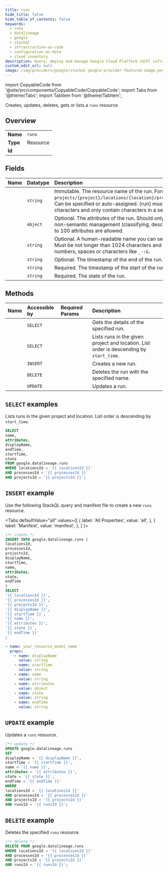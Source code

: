```yaml
---
title: runs
hide_title: false
hide_table_of_contents: false
keywords:
  - runs
  - datalineage
  - google
  - stackql
  - infrastructure-as-code
  - configuration-as-data
  - cloud inventory
description: Query, deploy and manage Google Cloud Platform (GCP) infrastructure and resources using SQL
custom_edit_url: null
image: /img/providers/google/stackql-google-provider-featured-image.png
---
```


import CopyableCode from '@site/src/components/CopyableCode/CopyableCode';
import Tabs from '@theme/Tabs';
import TabItem from '@theme/TabItem';

Creates, updates, deletes, gets or lists a <code>runs</code> resource.

## Overview
<table><tbody>
<tr><td><b>Name</b></td><td><code>runs</code></td></tr>
<tr><td><b>Type</b></td><td>Resource</td></tr>
<tr><td><b>Id</b></td><td><CopyableCode code="google.datalineage.runs" /></td></tr>
</tbody></table>

## Fields
| Name | Datatype | Description |
|:-----|:---------|:------------|
| <CopyableCode code="name" /> | `string` | Immutable. The resource name of the run. Format: `projects/{project}/locations/{location}/processes/{process}/runs/{run}`. Can be specified or auto-assigned. {run} must be not longer than 200 characters and only contain characters in a set: `a-zA-Z0-9_-:.` |
| <CopyableCode code="attributes" /> | `object` | Optional. The attributes of the run. Should only be used for the purpose of non-semantic management (classifying, describing or labeling the run). Up to 100 attributes are allowed. |
| <CopyableCode code="displayName" /> | `string` | Optional. A human-readable name you can set to display in a user interface. Must be not longer than 1024 characters and only contain UTF-8 letters or numbers, spaces or characters like `_-:&.` |
| <CopyableCode code="endTime" /> | `string` | Optional. The timestamp of the end of the run. |
| <CopyableCode code="startTime" /> | `string` | Required. The timestamp of the start of the run. |
| <CopyableCode code="state" /> | `string` | Required. The state of the run. |

## Methods
| Name | Accessible by | Required Params | Description |
|:-----|:--------------|:----------------|:------------|
| <CopyableCode code="get" /> | `SELECT` | <CopyableCode code="locationsId, processesId, projectsId, runsId" /> | Gets the details of the specified run. |
| <CopyableCode code="list" /> | `SELECT` | <CopyableCode code="locationsId, processesId, projectsId" /> | Lists runs in the given project and location. List order is descending by `start_time`. |
| <CopyableCode code="create" /> | `INSERT` | <CopyableCode code="locationsId, processesId, projectsId" /> | Creates a new run. |
| <CopyableCode code="delete" /> | `DELETE` | <CopyableCode code="locationsId, processesId, projectsId, runsId" /> | Deletes the run with the specified name. |
| <CopyableCode code="patch" /> | `UPDATE` | <CopyableCode code="locationsId, processesId, projectsId, runsId" /> | Updates a run. |

## `SELECT` examples

Lists runs in the given project and location. List order is descending by `start_time`.

```sql
SELECT
name,
attributes,
displayName,
endTime,
startTime,
state
FROM google.datalineage.runs
WHERE locationsId = '{{ locationsId }}'
AND processesId = '{{ processesId }}'
AND projectsId = '{{ projectsId }}';
```

## `INSERT` example

Use the following StackQL query and manifest file to create a new <code>runs</code> resource.

<Tabs
    defaultValue="all"
    values={[
        { label: 'All Properties', value: 'all', },
        { label: 'Manifest', value: 'manifest', },
    ]
}>
<TabItem value="all">

```sql
/*+ create */
INSERT INTO google.datalineage.runs (
locationsId,
processesId,
projectsId,
displayName,
startTime,
name,
attributes,
state,
endTime
)
SELECT 
'{{ locationsId }}',
'{{ processesId }}',
'{{ projectsId }}',
'{{ displayName }}',
'{{ startTime }}',
'{{ name }}',
'{{ attributes }}',
'{{ state }}',
'{{ endTime }}'
;
```
</TabItem>
<TabItem value="manifest">

```yaml
- name: your_resource_model_name
  props:
    - name: displayName
      value: string
    - name: startTime
      value: string
    - name: name
      value: string
    - name: attributes
      value: object
    - name: state
      value: string
    - name: endTime
      value: string

```
</TabItem>
</Tabs>

## `UPDATE` example

Updates a <code>runs</code> resource.

```sql
/*+ update */
UPDATE google.datalineage.runs
SET 
displayName = '{{ displayName }}',
startTime = '{{ startTime }}',
name = '{{ name }}',
attributes = '{{ attributes }}',
state = '{{ state }}',
endTime = '{{ endTime }}'
WHERE 
locationsId = '{{ locationsId }}'
AND processesId = '{{ processesId }}'
AND projectsId = '{{ projectsId }}'
AND runsId = '{{ runsId }}';
```

## `DELETE` example

Deletes the specified <code>runs</code> resource.

```sql
/*+ delete */
DELETE FROM google.datalineage.runs
WHERE locationsId = '{{ locationsId }}'
AND processesId = '{{ processesId }}'
AND projectsId = '{{ projectsId }}'
AND runsId = '{{ runsId }}';
```
